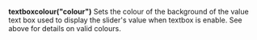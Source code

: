 <a name="textboxcolour"></a>**textboxcolour("colour")** Sets the colour of the background of the value text box used to display the slider's value when textbox is enable. See above for details on valid colours.

<!--UPDATE WIDGET_IN_CSOUND
    SIdent sprintf "textboxcolour(%d, %d, %d) ", rnd(255), rnd(255), rnd(255)
    SIdentifier strcat SIdentifier, SIdent  
-->